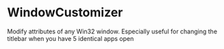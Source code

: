WindowCustomizer
================

Modify attributes of any Win32 window. Especially useful for changing the titlebar when you have 5 identical apps open
